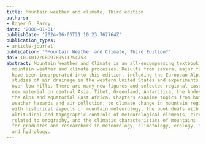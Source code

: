 ```yaml
---
title: Mountain weather and climate, Third edition
authors:
- Roger G. Barry
date: '2008-01-01'
publishDate: '2024-06-05T21:10:23.762764Z'
publication_types:
- article-journal
publication: '*Mountain Weather and Climate, Third Edition*'
doi: 10.1017/CBO9780511754753
abstract: Mountain Weather and Climate is an all-encompassing textbook describing
  mountain weather and climate processes. Results from several major field programs
  have been incorporated into this edition, including the European Alpine Experiment,
  studies of air drainage in the western United States and experiments on air flow
  over low hills. There are many new figures and selected regional case studies including
  new material on central Asia, Tibet, Greenland, Antarctica, the Andes, New Zealand,
  the Alps and equatorial East Africa. Chapters examine topics from human bioclimatology,
  weather hazards and air pollution, to climate change in mountain regions. Beginning
  with historical aspects of mountain meteorology, the book deals with the latitudinal,
  altitudinal and topographic controls of meteorological elements, circulation systems
  related to orography, and the climatic characteristics of mountains. It is ideal
  for graduates and researchers in meteorology, climatology, ecology, forestry, glaciology
  and hydrology.
---
```

